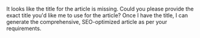 It looks like the title for the article is missing. Could you please provide the exact title you'd like me to use for the article? Once I have the title, I can generate the comprehensive, SEO-optimized article as per your requirements.